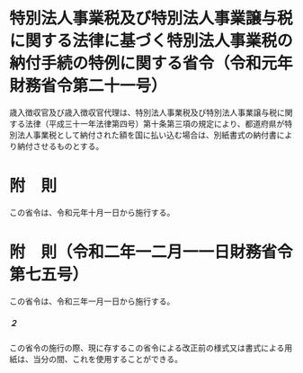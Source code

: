 # 特別法人事業税及び特別法人事業譲与税に関する法律に基づく特別法人事業税の納付手続の特例に関する省令（令和元年財務省令第二十一号）
歳入徴収官及び歳入徴収官代理は、特別法人事業税及び特別法人事業譲与税に関する法律（平成三十一年法律第四号）第十条第三項の規定により、都道府県が特別法人事業税として納付された額を国に払い込む場合は、別紙書式の納付書により納付させるものとする。
# 附　則
この省令は、令和元年十月一日から施行する。
# 附　則（令和二年一二月一一日財務省令第七五号）
この省令は、令和三年一月一日から施行する。
##### ２
この省令の施行の際、現に存するこの省令による改正前の様式又は書式による用紙は、当分の間、これを使用することができる。
